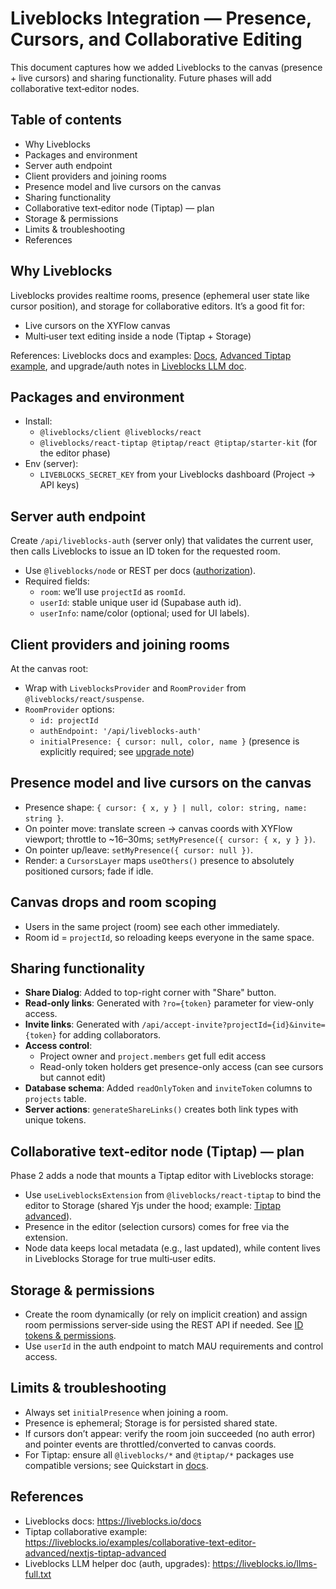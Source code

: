 # Liveblocks Integration — Presence, Cursors, and Collaborative Editing

This document captures how we added Liveblocks to the canvas (presence + live cursors) and sharing functionality. Future phases will add collaborative text‑editor nodes.

## Table of contents
- Why Liveblocks
- Packages and environment
- Server auth endpoint
- Client providers and joining rooms
- Presence model and live cursors on the canvas
- Sharing functionality
- Collaborative text‑editor node (Tiptap) — plan
- Storage & permissions
- Limits & troubleshooting
- References

## Why Liveblocks
Liveblocks provides realtime rooms, presence (ephemeral user state like cursor position), and storage for collaborative editors. It’s a good fit for:
- Live cursors on the XYFlow canvas
- Multi‑user text editing inside a node (Tiptap + Storage)

References: Liveblocks docs and examples: [Docs](https://liveblocks.io/docs), [Advanced Tiptap example](https://liveblocks.io/examples/collaborative-text-editor-advanced/nextjs-tiptap-advanced), and upgrade/auth notes in [Liveblocks LLM doc](https://liveblocks.io/llms-full.txt).

## Packages and environment
- Install:
  - `@liveblocks/client @liveblocks/react`
  - `@liveblocks/react-tiptap @tiptap/react @tiptap/starter-kit` (for the editor phase)
- Env (server):
  - `LIVEBLOCKS_SECRET_KEY` from your Liveblocks dashboard (Project → API keys)

## Server auth endpoint
Create `/api/liveblocks-auth` (server only) that validates the current user, then calls Liveblocks to issue an ID token for the requested room.
- Use `@liveblocks/node` or REST per docs ([authorization](https://liveblocks.io/llms-full.txt#authorize-endpoint)).
- Required fields:
  - `room`: we’ll use `projectId` as `roomId`.
  - `userId`: stable unique user id (Supabase auth id).
  - `userInfo`: name/color (optional; used for UI labels).

## Client providers and joining rooms
At the canvas root:
- Wrap with `LiveblocksProvider` and `RoomProvider` from `@liveblocks/react/suspense`.
- `RoomProvider` options:
  - `id: projectId`
  - `authEndpoint: '/api/liveblocks-auth'`
  - `initialPresence: { cursor: null, color, name }` (presence is explicitly required; see [upgrade note](https://liveblocks.io/llms-full.txt#upgrade-steps))

## Presence model and live cursors on the canvas
- Presence shape: `{ cursor: { x, y } | null, color: string, name: string }`.
- On pointer move: translate screen → canvas coords with XYFlow viewport; throttle to ~16–30ms; `setMyPresence({ cursor: { x, y } })`.
- On pointer up/leave: `setMyPresence({ cursor: null })`.
- Render: a `CursorsLayer` maps `useOthers()` presence to absolutely positioned cursors; fade if idle.

## Canvas drops and room scoping
- Users in the same project (room) see each other immediately.
- Room id = `projectId`, so reloading keeps everyone in the same space.

## Sharing functionality
- **Share Dialog**: Added to top-right corner with "Share" button.
- **Read-only links**: Generated with `?ro={token}` parameter for view-only access.
- **Invite links**: Generated with `/api/accept-invite?projectId={id}&invite={token}` for adding collaborators.
- **Access control**: 
  - Project owner and `project.members` get full edit access
  - Read-only token holders get presence-only access (can see cursors but cannot edit)
- **Database schema**: Added `readOnlyToken` and `inviteToken` columns to `projects` table.
- **Server actions**: `generateShareLinks()` creates both link types with unique tokens.

## Collaborative text‑editor node (Tiptap) — plan
Phase 2 adds a node that mounts a Tiptap editor with Liveblocks storage:
- Use `useLiveblocksExtension` from `@liveblocks/react-tiptap` to bind the editor to Storage (shared Yjs under the hood; example: [Tiptap advanced](https://liveblocks.io/examples/collaborative-text-editor-advanced/nextjs-tiptap-advanced)).
- Presence in the editor (selection cursors) comes for free via the extension.
- Node data keeps local metadata (e.g., last updated), while content lives in Liveblocks Storage for true multi‑user edits.

## Storage & permissions
- Create the room dynamically (or rely on implicit creation) and assign room permissions server‑side using the REST API if needed. See [ID tokens & permissions](https://liveblocks.io/llms-full.txt#upgrade-to-id-tokens).
- Use `userId` in the auth endpoint to match MAU requirements and control access.

## Limits & troubleshooting
- Always set `initialPresence` when joining a room.
- Presence is ephemeral; Storage is for persisted shared state.
- If cursors don’t appear: verify the room join succeeded (no auth error) and pointer events are throttled/converted to canvas coords.
- For Tiptap: ensure all `@liveblocks/*` and `@tiptap/*` packages use compatible versions; see Quickstart in [docs](https://liveblocks.io/llms-full.txt#quickstart).

## References
- Liveblocks docs: <https://liveblocks.io/docs>
- Tiptap collaborative example: <https://liveblocks.io/examples/collaborative-text-editor-advanced/nextjs-tiptap-advanced>
- Liveblocks LLM helper doc (auth, upgrades): <https://liveblocks.io/llms-full.txt>
